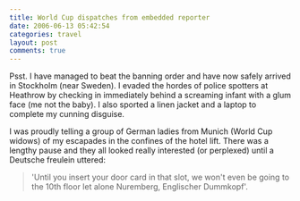 ```yaml
---
title: World Cup dispatches from embedded reporter
date: 2006-06-13 05:42:54
categories: travel
layout: post
comments: true
---
```

Psst. I have managed to beat the banning order and have now safely
arrived in Stockholm (near Sweden). I evaded the hordes of police
spotters at Heathrow by checking in immediately behind a screaming
infant with a glum face (me not the baby). I also sported a linen jacket
and a laptop to complete my cunning disguise.

I was proudly telling a group of German ladies from Munich (World Cup
widows) of my escapades in the confines of the hotel lift. There was a
lengthy pause and they all looked really interested (or perplexed) until
a Deutsche freulein uttered:

> 'Until you insert your door card in that slot, we won't even be going
> to the 10th floor let alone Nuremberg, Englischer Dummkopf'.
